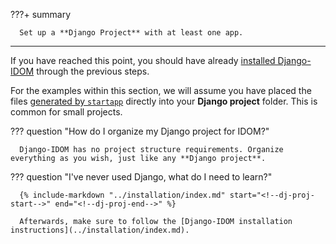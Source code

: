 ???+ summary

      Set up a **Django Project** with at least one app.

---

If you have reached this point, you should have already [installed Django-IDOM](../installation/index.md) through the previous steps.

For the examples within this section, we will assume you have placed the files [generated by `startapp`](https://docs.djangoproject.com/en/dev/intro/tutorial01/#creating-the-polls-app) directly into your **Django project** folder. This is common for small projects.

??? question "How do I organize my Django project for IDOM?"

      Django-IDOM has no project structure requirements. Organize everything as you wish, just like any **Django project**.

??? question "I've never used Django, what do I need to learn?"

      {% include-markdown "../installation/index.md" start="<!--dj-proj-start-->" end="<!--dj-proj-end-->" %}

      Afterwards, make sure to follow the [Django-IDOM installation instructions](../installation/index.md).
